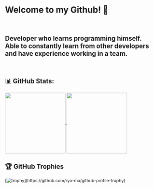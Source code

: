 # Welcome to my Github! 👋

<br>

## Developer who learns programming himself. Able to constantly learn from other developers and have experience working in a team.

<br>


## 📊 GitHub Stats:

<a href="https://github.com/anuraghazra/github-readme-stats">
  <img height=200 align="center" src="https://github-readme-stats.vercel.app/api?username=offlaneqq&show_icons=true&theme=radical" />
</a>
<a href="https://github.com/anuraghazra/convoychat">
  <img height=200 align="center" src="https://github-readme-stats.vercel.app/api/top-langs?username=offlaneqq&layout=compact&langs_count=6&exclude_repo=Data_Science,Data-Science-Camp&theme=radical&card_width=320" />
</a>

## 🏆 GitHub Trophies

[![trophy](https://github-profile-trophy.vercel.app/?username=offlaneqq&theme=radical&rank=-?)](https://github.com/ryo-ma/github-profile-trophy)

<!--[![Harlok's WakaTime stats](https://github-readme-stats.vercel.app/api/wakatime?username=offlaneqq)](https://github.com/anuraghazra/github-readme-stats)-->
